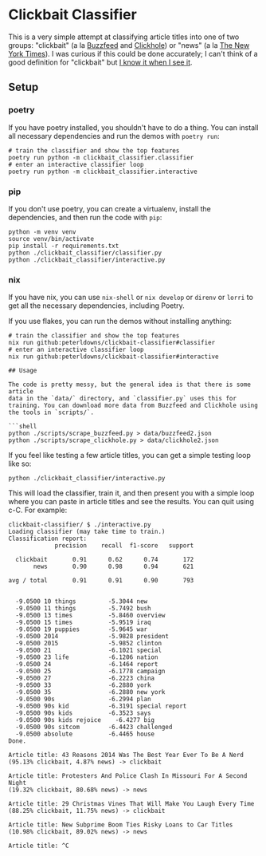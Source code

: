 # Clickbait Classifier

This is a very simple attempt at classifying article titles into one of two
groups: "clickbait" (a la [Buzzfeed](http://www.buzzfeed.com/) and
[Clickhole](http://www.clickhole.com/)) or "news" (a la [The New York
Times](http://www.nytimes.com/)). I was curious if this could be done
accurately; I can't think of a good definition for "clickbait" but [I know it
when I see it](http://en.wikipedia.org/wiki/I_know_it_when_I_see_it).

## Setup

### poetry
If you have poetry installed, you shouldn't have to do a thing. You can
install all necessary dependencies and run the demos with `poetry run`:

```shell
# train the classifier and show the top features
poetry run python -m clickbait_classifier.classifier
# enter an interactive classifier loop
poetry run python -m clickbait_classifier.interactive
```

### pip
If you don't use poetry, you can create a virtualenv, install the dependencies, and then run
the code with `pip`:

```shell
python -m venv venv
source venv/bin/activate
pip install -r requirements.txt
python ./clickbait_classifier/classifier.py
python ./clickbait_classifier/interactive.py
```

### nix
If you have nix, you can use `nix-shell` or `nix develop` or `direnv` or `lorri`
to get all the necessary dependencies, including Poetry.

If you use flakes, you can run the demos without installing anything:

```shell
# train the classifier and show the top features
nix run github:peterldowns/clickbait-classifier#classifier
# enter an interactive classifier loop
nix run github:peterldowns/clickbait-classifier#interactive

## Usage

The code is pretty messy, but the general idea is that there is some article
data in the `data/` directory, and `classifier.py` uses this for training. You can download more data from Buzzfeed and Clickhole using the tools in `scripts/`.

```shell
python ./scripts/scrape_buzzfeed.py > data/buzzfeed2.json  
python ./scripts/scrape_clickhole.py > data/clickhole2.json  
```

If you feel like testing a few article titles, you can get a simple testing loop like so:

```console
python ./clickbait_classifier/interactive.py
```

This will load the classifier, train it, and then present you with a simple
loop where you can paste in article titles and see the results. You can quit
using c-C. For example:

```console
clickbait-classifier/ $ ./interactive.py
Loading classifier (may take time to train.)
Classification report:
             precision    recall  f1-score   support

  clickbait       0.91      0.62      0.74       172
       news       0.90      0.98      0.94       621

avg / total       0.91      0.91      0.90       793


  -9.0500 10 things         -5.3044 new
  -9.0500 11 things         -5.7492 bush
  -9.0500 13 times          -5.8460 overview
  -9.0500 15 times          -5.9519 iraq
  -9.0500 19 puppies        -5.9645 war
  -9.0500 2014              -5.9828 president
  -9.0500 2015              -5.9852 clinton
  -9.0500 21                -6.1021 special
  -9.0500 23 life           -6.1206 nation
  -9.0500 24                -6.1464 report
  -9.0500 25                -6.1778 campaign
  -9.0500 27                -6.2223 china
  -9.0500 33                -6.2880 york
  -9.0500 35                -6.2880 new york
  -9.0500 90s               -6.2994 plan
  -9.0500 90s kid           -6.3191 special report
  -9.0500 90s kids          -6.3523 says
  -9.0500 90s kids rejoice    -6.4277 big
  -9.0500 90s sitcom        -6.4423 challenged
  -9.0500 absolute          -6.4465 house
Done.

Article title: 43 Reasons 2014 Was The Best Year Ever To Be A Nerd
(95.13% clickbait, 4.87% news) -> clickbait

Article title: Protesters And Police Clash In Missouri For A Second Night
(19.32% clickbait, 80.68% news) -> news

Article title: 29 Christmas Vines That Will Make You Laugh Every Time
(88.25% clickbait, 11.75% news) -> clickbait

Article title: New Subprime Boom Ties Risky Loans to Car Titles
(10.98% clickbait, 89.02% news) -> news

Article title: ^C
```
